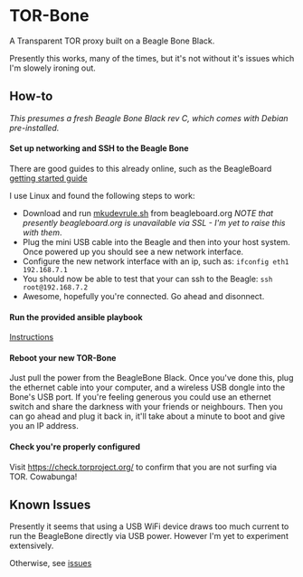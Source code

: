 TOR-Bone
========

A Transparent TOR proxy built on a Beagle Bone Black.  

Presently this works, many of the times, but it's not without it's issues which I'm slowely ironing out.

How-to
------

_This presumes a fresh Beagle Bone Black rev C, which comes with Debian pre-installed._

#### Set up networking and SSH to the Beagle Bone

There are good guides to this already online, such as the BeagleBoard [getting started guide](http://beagleboard.org/Getting+Started)

I use Linux and found the following steps to work:
- Download and run [mkudevrule.sh](http://beagleboard.org/static/Drivers/Linux/FTDI/mkudevrule.sh) from beagleboard.org *NOTE that presently beagleboard.org is unavailable via SSL - I'm yet to raise this with them*.
- Plug the mini USB cable into the Beagle and then into your host system.  
Once powered up you should see a new network interface.
- Configure the new network interface with an ip, such as:
    `ifconfig eth1 192.168.7.1`
- You should now be able to test that your can ssh to the Beagle:
    `ssh root@192.168.7.2`
- Awesome, hopefully you're connected. Go ahead and disonnect.

#### Run the provided ansible playbook
[Instructions](https://github.com/auraltension/TOR-Bone/tree/master/ansible)

#### Reboot your new TOR-Bone
Just pull the power from the BeagleBone Black.
Once you've done this, plug the ethernet cable into your computer, and a wireless USB dongle into the Bone's USB port.  If you're feeling generous you could use an ethernet switch and share the darkness with your friends or neighbours.
Then you can go ahead and plug it back in, it'll take about a minute to boot and give you an IP address.

#### Check you're properly configured
Visit https://check.torproject.org/ to confirm that you are not surfing via TOR. Cowabunga!

Known Issues
------------
Presently it seems that using a USB WiFi device draws too much current to run the BeagleBone directly via USB power.  However I'm yet to experiment extensively.

Otherwise, see [issues](https://github.com/auraltension/TOR-Bone/issues)
